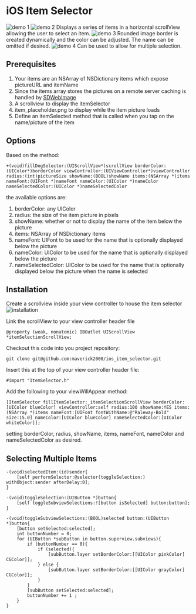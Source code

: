 iOS Item Selector
=================

![demo 1](https://raw.githubusercontent.com/maverick2000/ios_item_selector/master/screenshots/demo_1.png)
![demo 2](https://raw.githubusercontent.com/maverick2000/ios_item_selector/master/screenshots/demo_2.png)
Displays a series of items in a horizontal scrollView allowing the user to select an item.
![demo 3](https://raw.githubusercontent.com/maverick2000/ios_item_selector/master/screenshots/demo_3.png)
Rounded image border is created dynamically and the color can be adjusted.  The name can be omitted if desired.
![demo 4](https://raw.githubusercontent.com/maverick2000/ios_item_selector/master/screenshots/demo_4.png)
Can be used to allow for multiple selection.

Prerequisites
-------------

1. Your items are an NSArray of NSDictionary items which expose pictureURL and itemName
2. Since the items array stores the pictures on a remote server caching is handled by [SDWebImage](https://github.com/rs/SDWebImage)
3. A scrollview to display the itemSelector
4. item_placeholder.png to display while the item picture loads
5. Define an itemSelected method that is called when you tap on the name/picture of the item

Options
-------

Based on the method:

    +(void)fillDogSelector:(UIScrollView*)scrollView borderColor:(UIColor*)borderColor viewController:(UIViewController*)viewController radius:(int)pictureSize showName:(BOOL)showName items:(NSArray *)items nameFont:(UIFont *)nameFont nameColor:(UIColor *)nameColor nameSelectedColor:(UIColor *)nameSelectedColor

the available options are:

1. borderColor: any UIColor
2. radius: the size of the item picture in pixels
3. showName: whether or not to display the name of the item below the picture
4. items: NSArray of NSDictionary items
5. nameFont: UIFont to be used for the name that is optionally displayed below the picture
6. nameColor: UIColor to be used for the name that is optionally displayed below the picture
7. nameSelectedColor: UIColor to be used for the name that is optionally displayed below the picture when the name is selected

Installation
------------
Create a scrollview inside your view controller to house the item selector
![installation](https://raw.githubusercontent.com/maverick2000/ios_item_selector/master/screenshots/installation.png)

Link the scrollView to your view controller header file

    @property (weak, nonatomic) IBOutlet UIScrollView *itemSelectionScrollView;

Checkout this code into you project repository:

    git clone git@github.com:maverick2000/ios_item_selector.git

Insert this at the top of your view controller header file:

    #import "ItemSelector.h"

Add the following to your viewWillAppear method:

    [ItemSelector fillItemSelector:_itemSelectionScrollView borderColor:[UIColor blueColor] viewController:self radius:100 showName:YES items:(NSArray *)items nameFont:[UIFont fontWithName:@"Raleway-Bold" size:15.0] nameColor:[UIColor blueColor] nameSelectedColor:[UIColor whiteColor]];

setting borderColor, radius, showName, items, nameFont, nameColor and nameSelectedColor as desired.

Selecting Multiple Items
------------------------
    -(void)selectedItem:(id)sender{
        [self performSelector:@selector(toggleSelection:) withObject:sender afterDelay:0];
    }

    -(void)toggleSelection:(UIButton *)button{
        [self toggleSubviewSelections:![button isSelected] button:button];
    }

    -(void)toggleSubviewSelections:(BOOL)selected button:(UIButton *)button{
        [button setSelected:selected];
        int buttonNumber = 0;
        for (UIButton *subButton in button.superview.subviews){
            if (buttonNumber == 0){
                if (selected){
                    [subButton.layer setBorderColor:[[UIColor pinkColor] CGColor]];
                } else {
                    [subButton.layer setBorderColor:[[UIColor grayColor] CGColor]];
                }
            }
            [subButton setSelected:selected];
            buttonNumber += 1 ;
        }
    }

